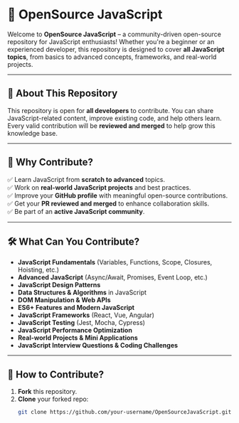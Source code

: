 # 🚀 OpenSource JavaScript  

Welcome to **OpenSource JavaScript** – a community-driven open-source repository for JavaScript enthusiasts! Whether you're a beginner or an experienced developer, this repository is designed to cover **all JavaScript topics**, from basics to advanced concepts, frameworks, and real-world projects.  

---

## 📌 About This Repository  

This repository is open for **all developers** to contribute. You can share JavaScript-related content, improve existing code, and help others learn. Every valid contribution will be **reviewed and merged** to help grow this knowledge base.  

---

## 🌟 Why Contribute?  

✅ Learn JavaScript from **scratch to advanced** topics.  
✅ Work on **real-world JavaScript projects** and best practices.  
✅ Improve your **GitHub profile** with meaningful open-source contributions.  
✅ Get your **PR reviewed and merged** to enhance collaboration skills.  
✅ Be part of an **active JavaScript community**.  

---

## 🛠️ What Can You Contribute?  

- **JavaScript Fundamentals** (Variables, Functions, Scope, Closures, Hoisting, etc.)  
- **Advanced JavaScript** (Async/Await, Promises, Event Loop, etc.)  
- **JavaScript Design Patterns**  
- **Data Structures & Algorithms** in JavaScript  
- **DOM Manipulation & Web APIs**  
- **ES6+ Features and Modern JavaScript**  
- **JavaScript Frameworks** (React, Vue, Angular)  
- **JavaScript Testing** (Jest, Mocha, Cypress)  
- **JavaScript Performance Optimization**  
- **Real-world Projects & Mini Applications**  
- **JavaScript Interview Questions & Coding Challenges**  

---

## 🚀 How to Contribute?  

1. **Fork** this repository.  
2. **Clone** your forked repo:  
   ```bash
   git clone https://github.com/your-username/OpenSourceJavaScript.git
